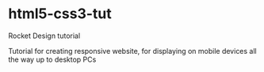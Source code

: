 # html5-css3-tut

Rocket Design tutorial

Tutorial for creating responsive website, for displaying on mobile devices all the way up to desktop PCs
